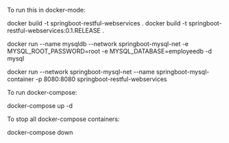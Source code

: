 To run this in docker-mode:

docker build -t springboot-restful-webservices .
docker build -t springboot-restful-webservices:0.1.RELEASE .


docker run --name mysqldb --network springboot-mysql-net -e MYSQL_ROOT_PASSWORD=root -e MYSQL_DATABASE=employeedb -d mysql

docker run --network springboot-mysql-net --name springboot-mysql-container -p 8080:8080 springboot-restful-webservices

To run docker-compose:

[//]: # (in detached mode)
docker-compose up -d

To stop all docker-compose containers:

docker-compose down
